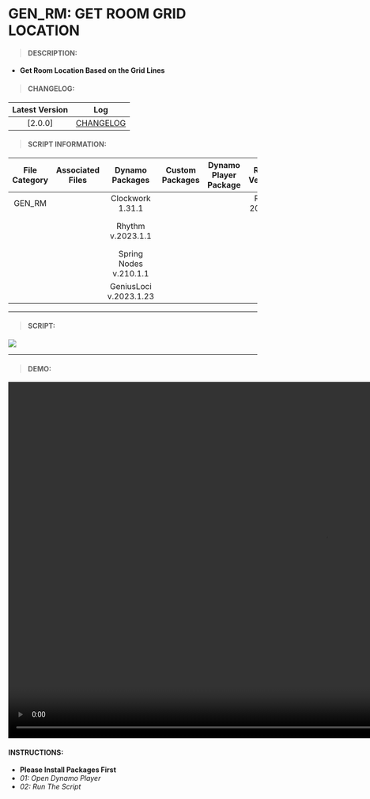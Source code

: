 # GEN_RM: GET ROOM GRID LOCATION

> #### DESCRIPTION: 
- **Get Room Location Based on the Grid Lines**

> #### CHANGELOG:

| Latest Version | Log |
| :-------: | :----: | 
|[2.0.0] | [CHANGELOG](/_scripts/_general/ROOMS/changelog/GEN_RM_GetRoomGridLocation.md) |

> #### SCRIPT INFORMATION: 

| File Category | Associated Files | Dynamo Packages | Custom Packages | Dynamo Player Package | Revit Version | Author | Reviewed By | File Name & Location
| :-------: | :----: | :---: | :---: | :---: | :---: | :---: | :--: | :--:
| GEN_RM |  | Clockwork 1.31.1 | | | Revit 2021.1 | Bino Tuliao | | GEN_RM_GetRoomGridLocation
| | | Rhythm v.2023.1.1 | | | | | | (https://bimcapcom.sharepoint.com/:u:/s/BCP-Main/EVthI9BM_W9LiTOfaQ2uX1EBfYXlkumU1JUEwzc6g_8uwQ?e=BZxksp)
| | | Spring Nodes v.210.1.1 |
| | | GeniusLoci v.2023.1.23 |


----------------------------------------------------------------
> #### SCRIPT: 
<img src="./_scripts/_general/ROOMS/images/GEN_RM_GetRoomGridLocation.png">


------------------------------------------------------------------------------

> #### DEMO: 
<video width="1280" height="720" controls>
 <source src="./_scripts/_general/ROOMS/demo/GEN_RM_GetRoomGridLocation.mp4" type="video/mp4">
</video>

#### INSTRUCTIONS: 
- **Please Install Packages First**
- *01: Open Dynamo Player*
- *02: Run The Script*